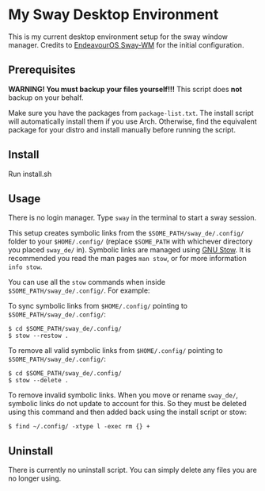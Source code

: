 # My Sway Desktop Environment
This is my current desktop environment setup for the sway window manager. Credits to [EndeavourOS Sway-WM](https://github.com/EndeavourOS-Community-Editions/sway) for the initial configuration.

## Prerequisites
**WARNING! You must backup your files yourself!!!** This script does **not** backup on your behalf.

Make sure you have the packages from ```package-list.txt```. The install script will automatically install them if you use Arch. Otherwise, find the equivalent package for your distro and install manually before running the script.

## Install
Run install.sh

## Usage
There is no login manager. Type ```sway``` in the terminal to start a sway session.

This setup creates symbolic links from the ```$SOME_PATH/sway_de/.config/``` folder to your ```$HOME/.config/``` (replace ```$SOME_PATH``` with whichever directory you placed ```sway_de/``` in). Symbolic links are managed using [GNU Stow](https://www.gnu.org/software/stow/). It is recommended you read the man pages ```man stow```, or for more information ```info stow```.

You can use all the ```stow``` commands when inside ```$SOME_PATH/sway_de/.config/```. For example:

To sync symbolic links from ```$HOME/.config/``` pointing to ```$SOME_PATH/sway_de/.config/```:
```console
$ cd $SOME_PATH/sway_de/.config/
$ stow --restow .
```

To remove all valid symbolic links from ```$HOME/.config/``` pointing to ```$SOME_PATH/sway_de/.config/```:
```console
$ cd $SOME_PATH/sway_de/.config/
$ stow --delete .
```

To remove invalid symbolic links. When you move or rename ```sway_de/```, symbolic links do not update to account for this. So they must be deleted using this command and then added back using the install script or stow:
```console
$ find ~/.config/ -xtype l -exec rm {} +
```

## Uninstall
There is currently no uninstall script. You can simply delete any files you are no longer using.
